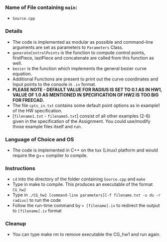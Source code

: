 ### Name of File containing `main`: 
* `Source.cpp`

### Details
* The code is implemented as modular as possible and command-line arguments are set as parameters to `Parameters` Class.
* `generateControlPoints` is the function to compute control points, firstPiece, lastPiece and concatenate are called from this function as well.
* `bezier` is the function which implements the general bezier curve equation.
* Additional Functions are present to print out the curve coordinates and Input points to the console in `.iv` format. 
* **PLEASE NOTE - DEFAULT VALUE FOR RADIUS IS SET TO 0.1 AS IN HW1, VALUE OF 1.0 AS MENTIONED IN SPECIFICATION OF HW2 IS TOO BIG FOR FREECAD.**
* The file `cpts_in.txt` contains some default point options as in example1 of the HW specification.
* [`filename1.txt` - `filename5.txt`] consist of all other examples (2-6) given in the specification of the Assignment. You could use/modify those example files itself and run.

### Language of Choice and OS
* The code is implemented in C++ on the tux (Linux) platform and would require the g++ compiler to compile.

### Instructions
* `cd` into the directory of the folder containing `Source.cpp` and `make`
* Type in make to compile. This produces an executable of the format `CG_hw2`
* Type in `./CG_hw2 [command-line parameters][-f filename.txt -u du -r radius]` to run the code
* Follow the run-time command by `> [filename].iv` to redirect the output to `[filename].iv` format

### Cleanup
* You can type make rm to remove executable the CG_hw1 and run again.
